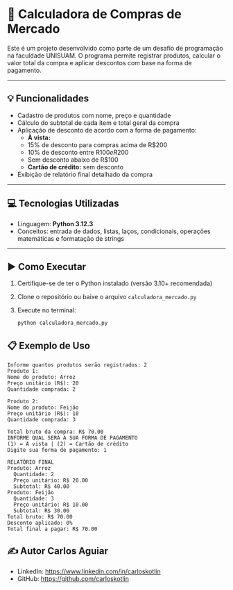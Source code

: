 # 🛒 Calculadora de Compras de Mercado

Este é um projeto desenvolvido como parte de um desafio de programação na faculdade UNISUAM. O programa permite registrar produtos, calcular o valor total da compra e aplicar descontos com base na forma de pagamento.

---

## 💡 Funcionalidades

- Cadastro de produtos com nome, preço e quantidade  
- Cálculo do subtotal de cada item e total geral da compra  
- Aplicação de desconto de acordo com a forma de pagamento:
  - **À vista:**
  - 15% de desconto para compras acima de R$200
  - 10% de desconto entre R$100 e R$200
  - Sem desconto abaixo de R$100
  - **Cartão de crédito:** sem desconto  
- Exibição de relatório final detalhado da compra

---

## 💻 Tecnologias Utilizadas

- Linguagem: **Python 3.12.3**
- Conceitos: entrada de dados, listas, laços, condicionais, operações matemáticas e formatação de strings

---

## ▶️ Como Executar

1. Certifique-se de ter o Python instalado (versão 3.10+ recomendada)
2. Clone o repositório ou baixe o arquivo `calculadora_mercado.py`
3. Execute no terminal:

    ```bash
    python calculadora_mercado.py
    ```

## 📋 Exemplo de Uso

```plaintext
Informe quantos produtos serão registrados: 2
Produto 1:
Nome do produto: Arroz
Preço unitário (R$): 20
Quantidade comprada: 2

Produto 2:
Nome do produto: Feijão
Preço unitário (R$): 10
Quantidade comprada: 3

Total bruto da compra: R$ 70.00
INFORME QUAL SERÁ A SUA FORMA DE PAGAMENTO
(1) = À vista | (2) = Cartão de crédito
Digite sua forma de pagamento: 1

RELATÓRIO FINAL
Produto: Arroz
  Quantidade: 2
  Preço unitário: R$ 20.00
  Subtotal: R$ 40.00
Produto: Feijão
  Quantidade: 3
  Preço unitário: R$ 10.00
  Subtotal: R$ 30.00
Total bruto: R$ 70.00
Desconto aplicado: 0%
Total final a pagar: R$ 70.00
```

## ✍️ Autor Carlos Aguiar 
- LinkedIn: https://www.linkedin.com/in/carloskotlin 
- GitHub: https://github.com/carloskotlin
